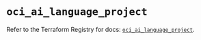 # `oci_ai_language_project`

Refer to the Terraform Registry for docs: [`oci_ai_language_project`](https://registry.terraform.io/providers/oracle/oci/6.18.0/docs/resources/ai_language_project).
